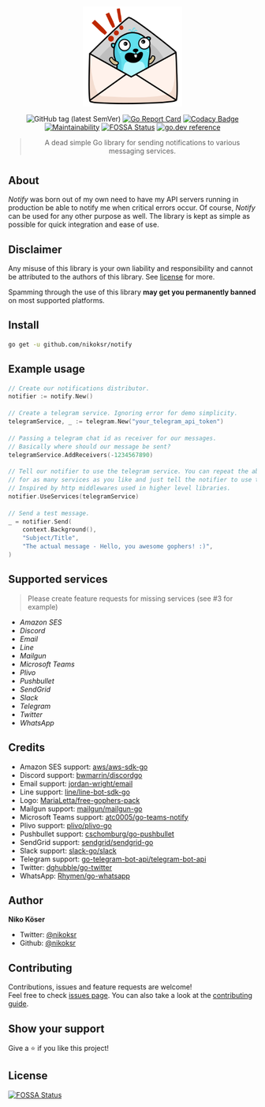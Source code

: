 <div align="center">
<img
    width=40%
    src="assets/gopher-letter.svg"
    alt="notify logo"
/>

![GitHub tag (latest SemVer)](https://img.shields.io/github/v/tag/nikoksr/notify?color=success&label=version&sort=semver)
[![Go Report Card](https://goreportcard.com/badge/github.com/nikoksr/notify)](https://goreportcard.com/report/github.com/nikoksr/notify)
[![Codacy Badge](https://app.codacy.com/project/badge/Grade/37fdff3c275c4a72a3a061f2d0ec5553)](https://www.codacy.com/gh/nikoksr/notify/dashboard?utm_source=github.com&amp;utm_medium=referral&amp;utm_content=nikoksr/notify&amp;utm_campaign=Badge_Grade)
[![Maintainability](https://api.codeclimate.com/v1/badges/b3afd7bf115341995077/maintainability)](https://codeclimate.com/github/nikoksr/notify/maintainability)
[![FOSSA Status](https://app.fossa.com/api/projects/git%2Bgithub.com%2Fnikoksr%2Fnotify.svg?type=shield)](https://app.fossa.com/projects/git%2Bgithub.com%2Fnikoksr%2Fnotify?ref=badge_shield)
[![go.dev reference](https://img.shields.io/badge/go.dev-reference-007d9c?logo=go&logoColor=white&style=flat)](https://pkg.go.dev/github.com/nikoksr/notify)

</div>

> <p align="center">A dead simple Go library for sending notifications to various messaging services.</p>

<h1></h1>

## About <a id="about"></a>

*Notify* was born out of my own need to have my API servers running in production be able to notify me when critical errors occur. Of course, _Notify_ can be used for any other purpose as well. The library is kept as simple as possible for quick integration and ease of use.

## Disclaimer <a id="disclaimer"></a>

Any misuse of this library is your own liability and responsibility and cannot be attributed to the authors of this library.  See [license](LICENSE) for more.

Spamming through the use of this library **may get you permanently banned** on most supported platforms.

## Install <a id="install"></a>

```sh
go get -u github.com/nikoksr/notify
```

## Example usage <a id="usage"></a>

```go
// Create our notifications distributor.
notifier := notify.New()

// Create a telegram service. Ignoring error for demo simplicity.
telegramService, _ := telegram.New("your_telegram_api_token")

// Passing a telegram chat id as receiver for our messages.
// Basically where should our message be sent?
telegramService.AddReceivers(-1234567890)

// Tell our notifier to use the telegram service. You can repeat the above process
// for as many services as you like and just tell the notifier to use them.
// Inspired by http middlewares used in higher level libraries.
notifier.UseServices(telegramService)

// Send a test message.
_ = notifier.Send(
	context.Background(),
	"Subject/Title",
	"The actual message - Hello, you awesome gophers! :)",
)
```

## Supported services <a id="supported_services"></a>

> Please create feature requests for missing services (see #3 for example)

- *Amazon SES*
- *Discord*
- *Email*
- *Line*
- *Mailgun*
- *Microsoft Teams*
- *Plivo*
- *Pushbullet*
- *SendGrid*
- *Slack*
- *Telegram*
- *Twitter*
- *WhatsApp*

## Credits <a id="credits"></a>

- Amazon SES support: [aws/aws-sdk-go](https://github.com/aws/aws-sdk-go)
- Discord support: [bwmarrin/discordgo](https://github.com/bwmarrin/discordgo)
- Email support: [jordan-wright/email](https://github.com/jordan-wright/email)
- Line support: [line/line-bot-sdk-go](https://github.com/line/line-bot-sdk-go)
- Logo: [MariaLetta/free-gophers-pack](https://github.com/MariaLetta/free-gophers-pack)
- Mailgun support: [mailgun/mailgun-go](https://github.com/mailgun/mailgun-go)
- Microsoft Teams support: [atc0005/go-teams-notify](https://github.com/atc0005/go-teams-notify)
- Plivo support: [plivo/plivo-go](https://github.com/plivo/plivo-go)
- Pushbullet support: [cschomburg/go-pushbullet](https://github.com/cschomburg/go-pushbullet)
- SendGrid support: [sendgrid/sendgrid-go](https://github.com/sendgrid/sendgrid-go)
- Slack support: [slack-go/slack](https://github.com/slack-go/slack)
- Telegram support: [go-telegram-bot-api/telegram-bot-api](https://github.com/go-telegram-bot-api/telegram-bot-api)
- Twitter: [dghubble/go-twitter](https://github.com/dghubble/go-twitter)
- WhatsApp: [Rhymen/go-whatsapp](https://github.com/Rhymen/go-whatsapp)

## Author <a id="author"></a>

**Niko Köser**

* Twitter: [@nikoksr](https://twitter.com/nikoksr)
* Github: [@nikoksr](https://github.com/nikoksr)

## Contributing <a id="contributing"></a>

Contributions, issues and feature requests are welcome!<br />Feel free to check [issues page](https://github.com/nikoksr/notify/issues). You can also take a look at the [contributing guide](https://github.com/nikoksr/notify/blob/main/CONTRIBUTING.md).

## Show your support <a id="support"></a>

Give a ⭐️ if you like this project!

## License <a id="license"></a>

[![FOSSA Status](https://app.fossa.com/api/projects/git%2Bgithub.com%2Fnikoksr%2Fnotify.svg?type=large)](https://app.fossa.com/projects/git%2Bgithub.com%2Fnikoksr%2Fnotify?ref=badge_large)
